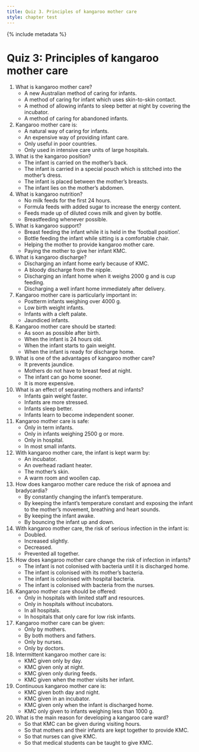 ```yaml
---
title: Quiz 3. Principles of kangaroo mother care
style: chapter test
---
```


{% include metadata %}

# Quiz 3: Principles of kangaroo mother care

1.	What is kangaroo mother care?
	-	A new Australian method of caring for infants.
	+	A method of caring for infant which uses skin-to-skin contact.
	-	A method of allowing infants to sleep better at night by covering the incubator.
	-	A method of caring for abandoned infants.
2.	Kangaroo mother care is:
	+	A natural way of caring for infants.
	-	An expensive way of providing infant care.
	-	Only useful in poor countries.
	-	Only used in intensive care units of large hospitals.
3.	What is the kangaroo position?
	-	The infant is carried on the mother’s back.
	-	The infant is carried in a special pouch which is stitched into the mother’s dress.
	+	The infant is placed between the mother’s breasts.
	-	The infant lies on the mother’s abdomen.
4.	What is kangaroo nutrition?
	-	No milk feeds for the first 24 hours.
	-	Formula feeds with added sugar to increase the energy content.
	-	Feeds made up of diluted cows milk and given by bottle.
	+	Breastfeeding whenever possible.
5.	What is kangaroo support?
	-	Breast feeding the infant while it is held in the ‘football position’.
	-	Bottle feeding the infant while sitting is a comfortable chair.
	+	Helping the mother to provide kangaroo mother care.
	-	Paying the mother to give her infant KMC.
6.	What is kangaroo discharge?
	+	Discharging an infant home early because of KMC.
	-	A bloody discharge from the nipple.
	-	Discharging an infant home when it weighs 2000 g and is cup feeding.
	-	Discharging a well infant home immediately after delivery.
7.	Kangaroo mother care is particularly important in:
	-	Postterm infants weighing over 4000 g.
	+	Low birth weight infants.
	-	Infants with a cleft palate.
	-	Jaundiced infants.
8.	Kangaroo mother care should be started:
	+	As soon as possible after birth.
	-	When the infant is 24 hours old.
	-	When the infant starts to gain weight.
	-	When the infant is ready for discharge home.
9.	What is one of the advantages of kangaroo mother care?
	-	It prevents jaundice.
	-	Mothers do not have to breast feed at night.
	+	The infant can go home sooner.
	-	It is more expensive.
10.	What is an effect of separating mothers and infants?
	-	Infants gain weight faster.
	+	Infants are more stressed.
	-	Infants sleep better.
	-	Infants learn to become independent sooner.
11.	Kangaroo mother care is safe:
	-	Only in term infants.
	-	Only in infants weighing 2500 g or more.
	-	Only in hospital.
	+	In most small infants.
12.	With kangaroo mother care, the infant is kept warm by:
	-	An incubator.
	-	An overhead radiant heater.
	+	The mother’s skin.
	-	A warm room and woollen cap.
13.	How does kangaroo mother care reduce the risk of apnoea and bradycardia?
	-	By constantly changing the infant’s temperature.
	+	By keeping the infant’s temperature constant and exposing the infant to the mother’s movement, breathing and heart sounds.
	-	By keeping the infant awake.
	-	By bouncing the infant up and down.
14.	With kangaroo mother care, the risk of serious infection in the infant is:
	-	Doubled.
	-	Increased slightly.
	+	Decreased.
	-	Prevented all together.
15.	How does kangaroo mother care change the risk of infection in infants?
	-	The infant is not colonised with bacteria until it is discharged home.
	+	The infant is colonised with its mother’s bacteria.
	-	The infant is colonised with hospital bacteria.
	-	The infant is colonised with bacteria from the nurses.
16.	Kangaroo mother care should be offered:
	-	Only in hospitals with limited staff and resources.
	-	Only in hospitals without incubators.
	+	In all hospitals.
	-	In hospitals that only care for low risk infants.
17.	Kangaroo mother care can be given:
	-	Only by mothers.
	+	By both mothers and fathers.
	-	Only by nurses.
	-	Only by doctors.
18.	Intermittent kangaroo mother care is:
	-	KMC given only by day.
	-	KMC given only at night.
	-	KMC given only during feeds.
	+	KMC given when the mother visits her infant.
19.	Continuous kangaroo mother care is:
	+	KMC given both day and night.
	-	KMC given in an incubator.
	-	KMC given only when the infant is discharged home.
	-	KMC only given to infants weighing less than 1000 g.
20.	What is the main reason for developing a kangaroo care ward?
	-	So that KMC can be given during visiting hours.
	+	So that mothers and their infants are kept together to provide KMC.
	-	So that nurses can give KMC.
	-	So that medical students can be taught to give KMC.
